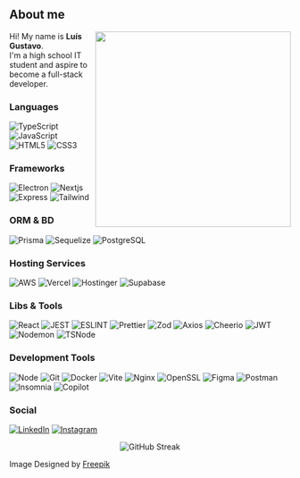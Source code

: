 ## About me
<img align="right" src="https://github.com/Low043/Low043/blob/aeaa4b0712b5535868332c39ac431769db11f640/Sem%20T%C3%ADtulo-2.png" width="350" height="350">

Hi! My name is **Luís Gustavo**.</br>
I'm a high school IT student and aspire to become a full-stack developer.

### Languages
![TypeScript](https://img.shields.io/badge/typescript-%231572B6.svg?style=for-the-badge&logo=typescript&logoColor=white)
![JavaScript](https://img.shields.io/badge/javascript-%23323330.svg?style=for-the-badge&logo=javascript&logoColor=%23F7DF1E)
![HTML5](https://img.shields.io/badge/html-%23E34F26.svg?style=for-the-badge&logo=html5&logoColor=white)
![CSS3](https://img.shields.io/badge/CSS-663399.svg?style=for-the-badge&logo=CSS&logoColor=white)

### Frameworks
![Electron](https://img.shields.io/badge/Electron-47848F.svg?style=for-the-badge&logo=Electron&logoColor=white)
![Nextjs](https://img.shields.io/badge/Next.js-000000.svg?style=for-the-badge&logo=nextdotjs&logoColor=white)
![Express](https://img.shields.io/badge/Express-000000.svg?style=for-the-badge&logo=Express&logoColor=white)
![Tailwind](https://img.shields.io/badge/Tailwind%20CSS-06B6D4.svg?style=for-the-badge&logo=Tailwind-CSS&logoColor=white)

### ORM & BD
![Prisma](https://img.shields.io/badge/Prisma-2D3748.svg?style=for-the-badge&logo=Prisma&logoColor=white)
![Sequelize](https://img.shields.io/badge/Sequelize-%231572B6.svg?style=for-the-badge&logo=Sequelize&logoColor=white)
![PostgreSQL](https://img.shields.io/badge/PostgreSQL-4169E1.svg?style=for-the-badge&logo=PostgreSQL&logoColor=white)

### Hosting Services
![AWS](https://img.shields.io/badge/AWS-232F3E.svg?style=for-the-badge&logo=Amazon-Web-Services&logoColor=white)
![Vercel](https://img.shields.io/badge/Vercel-000000.svg?style=for-the-badge&logo=Vercel&logoColor=white)
![Hostinger](https://img.shields.io/badge/Hostinger-673DE6.svg?style=for-the-badge&logo=Hostinger&logoColor=white)
![Supabase](https://img.shields.io/badge/Supabase-171717.svg?style=for-the-badge&logo=Supabase&logoColor=3FCF8E)

### Libs & Tools
![React](https://img.shields.io/badge/react-%2320232a.svg?style=for-the-badge&logo=react&logoColor=%2361DAFB)
![JEST](https://img.shields.io/badge/Jest-C21325.svg?style=for-the-badge&logo=Jest&logoColor=white)
![ESLINT](https://img.shields.io/badge/ESLint-4B32C3.svg?style=for-the-badge&logo=ESLint&logoColor=white)
![Prettier](https://img.shields.io/badge/Prettier-F7B93E.svg?style=for-the-badge&logo=Prettier&logoColor=black)
![Zod](https://img.shields.io/badge/Zod-3E67B1.svg?style=for-the-badge&logo=Zod&logoColor=white)
![Axios](https://img.shields.io/badge/Axios-5A29E4.svg?style=for-the-badge&logo=Axios&logoColor=white)
![Cheerio](https://img.shields.io/badge/Cheerio-E88C1F.svg?style=for-the-badge&logo=Cheerio&logoColor=white)
![JWT](https://img.shields.io/badge/JWT-000000.svg?style=for-the-badge&logo=JSON-Web-Tokens&logoColor=white)
![Nodemon](https://img.shields.io/badge/Nodemon-76D04B.svg?style=for-the-badge&logo=Nodemon&logoColor=white)
![TSNode](https://img.shields.io/badge/tsnode-3178C6.svg?style=for-the-badge&logo=ts-node&logoColor=white)

### Development Tools
![Node](https://img.shields.io/badge/Node.js-5FA04E.svg?style=for-the-badge&logo=nodedotjs&logoColor=white)
![Git](https://img.shields.io/badge/Git-F05032.svg?style=for-the-badge&logo=Git&logoColor=white)
![Docker](https://img.shields.io/badge/Docker-2496ED.svg?style=for-the-badge&logo=Docker&logoColor=white)
![Vite](https://img.shields.io/badge/Vite-646CFF.svg?style=for-the-badge&logo=Vite&logoColor=white)
![Nginx](https://img.shields.io/badge/NGINX-009639.svg?style=for-the-badge&logo=NGINX&logoColor=white)
![OpenSSL](https://img.shields.io/badge/OpenSSL-721412.svg?style=for-the-badge&logo=OpenSSL&logoColor=white)
![Figma](https://img.shields.io/badge/Figma-343434.svg?style=for-the-badge&logo=Figma&logoColor=white)
![Postman](https://img.shields.io/badge/Postman-FF6C37.svg?style=for-the-badge&logo=Postman&logoColor=white)
![Insomnia](https://img.shields.io/badge/Insomnia-4000BF.svg?style=for-the-badge&logo=Insomnia&logoColor=white)
![Copilot](https://img.shields.io/badge/GitHub%20Copilot-000000.svg?style=for-the-badge&logo=GitHub-Copilot&logoColor=white)

### Social
[![LinkedIn](https://img.shields.io/badge/linkedin-%230077B5.svg?style=for-the-badge&logo=linkedin&logoColor=white)](https://www.linkedin.com/in/luisgustavop/)
[![Instagram](https://img.shields.io/badge/Instagram-%23E4405F.svg?style=for-the-badge&logo=Instagram&logoColor=white)](https://www.instagram.com/low043)

<div align="center">
  <img src="https://streak-stats.demolab.com?user=Low043&background=212830&theme=rising-sun&hide_border=true&date_format=n%2Fj%5B%2FY%5D&mode=weekly&exclude_days=Sun%2CSat" alt="GitHub Streak">
</div>

Image Designed by [Freepik](https://br.freepik.com/)
